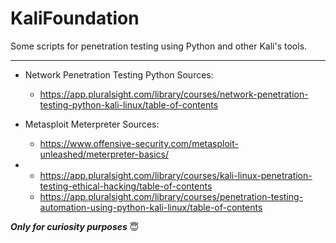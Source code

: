 # KaliFoundation
Some scripts for penetration testing using Python and other Kali's tools.
- - - - 


* Network Penetration Testing Python Sources: 

    * https://app.pluralsight.com/library/courses/network-penetration-testing-python-kali-linux/table-of-contents
    

* Metasploit Meterpreter Sources: 

    * https://www.offensive-security.com/metasploit-unleashed/meterpreter-basics/
    
* 
    * https://app.pluralsight.com/library/courses/kali-linux-penetration-testing-ethical-hacking/table-of-contents
    * https://app.pluralsight.com/library/courses/penetration-testing-automation-using-python-kali-linux/table-of-contents


***Only for curiosity purposes*** :innocent:
